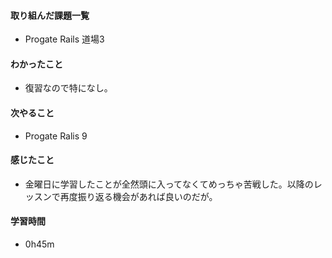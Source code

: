 #### 取り組んだ課題一覧
- Progate Rails 道場3

#### わかったこと
- 復習なので特になし。

#### 次やること
- Progate Ralis 9

#### 感じたこと
- 金曜日に学習したことが全然頭に入ってなくてめっちゃ苦戦した。以降のレッスンで再度振り返る機会があれば良いのだが。

#### 学習時間
- 0h45m
